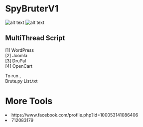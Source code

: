 # SpyBruterV1

![alt text](https://raw.githubusercontent.com/MisterSpyx/SpyBruterV1/master/image/1.png)
![alt text](https://raw.githubusercontent.com/MisterSpyx/SpyBruterV1/master/image/2.png)

<h2>MultiThread Script</h2>

[1] WordPress <br />
[2] Joomla <br />
[3] DruPal <br />
[4] OpenCart <br />

To run , <br />
Brute.py List.txt <br />
<h1>More Tools </h1>
<li>https://www.facebook.com/profile.php?id=100053141086406
<li>712083179
